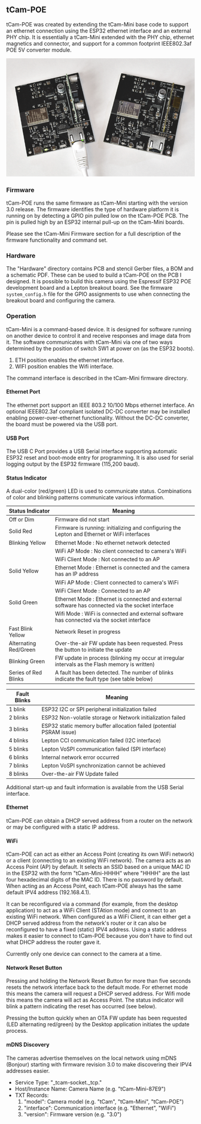 ## tCam-POE
tCam-POE was created by extending the tCam-Mini base code to support an ethernet connection using the ESP32 ethernet interface and an external PHY chip.  It is essentially a tCam-Mini extended with the PHY chip, ethernet magnetics and connector, and support for a common footprint IEEE802.3af POE 5V converter module.

![tCam-POE with two different POE modules](pictures/dual_tcam_poe.png)

### Firmware
tCam-POE runs the same firmware as tCam-Mini starting with the version 3.0 release. The firmware identifies the type of hardware platform it is running on by detecting a GPIO pin pulled low on the tCam-POE PCB.  The pin is pulled high by an ESP32 internal pull-up on the tCam-Mini boards.

Please see the tCam-Mini Firmware section for a full description of the firmware functionality and command set.

### Hardware
The "Hardware" directory contains PCB and stencil Gerber files, a BOM and a schematic PDF.  These can be used to build a tCam-POE on the PCB I designed.  It is possible to build this camera using the Espressif ESP32 POE development board and a Lepton breakout board.  See the firmware ```system_config.h``` file for the GPIO assignments to use when connecting the breakout board and configuring the camera. 

### Operation
tCam-Mini is a command-based device.  It is designed for software running on another device to control it and receive responses and image data from it.  The software communicates with tCam-Mini via one of two ways determined by the position of switch SW1 at power on (as the ESP32 boots).

1. ETH position enables the ethernet interface.
2. WIFI position enables the Wifi interface.

The command interface is described in the tCam-Mini firmware directory.

#### Ethernet Port
The ethernet port support an IEEE 803.2 10/100 Mbps ethernet interface.  An optional IEEE802.3af compliant isolated DC-DC converter may be installed enabling power-over-ethernet functionality. Without the DC-DC converter, the board must be powered via the USB port.

#### USB Port
The USB C Port provides a USB Serial interface supporting automatic ESP32 reset and boot-mode entry for programming.  It is also used for serial logging output by the ESP32 firmware (115,200 baud).

#### Status Indicator
A dual-color (red/green) LED is used to communicate status.  Combinations of color and blinking patterns communicate various information.

| Status Indicator | Meaning |
| --- | --- |
| Off or Dim | Firmware did not start |
| Solid Red | Firmware is running: initializing and configuring the Lepton and Ethernet or WiFi interfaces |
| Blinking Yellow | Ethernet Mode : No ethernet network detected |
|  | WiFi AP Mode : No client connected to camera's WiFi |
|  | WiFi Client Mode : Not connected to an AP |
| Solid Yellow | Ethernet Mode : Ethernet is connected and the camera has an IP address |
|  | WiFi AP Mode : Client connected to camera's WiFi |
|  | WiFi Client Mode : Connected to an AP |
| Solid Green | Ethernet Mode : Ethernet is connected and external software has connected via the socket interface |
|  | Wifi Mode : WiFi is connected and external software has connected via the socket interface |
| Fast Blink Yellow | Network Reset in progress |
| Alternating Red/Green | Over-the-air FW update has been requested.  Press the button to initiate the update |
| Blinking Green | FW update in process (blinking my occur at irregular intervals as the Flash memory is written) |
| Series of Red Blinks | A fault has been detected.  The number of blinks indicate the fault type (see table below) |


| Fault Blinks | Meaning |
| --- | --- |
| 1 blink | ESP32 I2C or SPI peripheral initialization failed |
| 2 blinks | ESP32 Non-volatile storage or Network initialization failed |
| 3 blinks | ESP32 static memory buffer allocation failed (potential PSRAM issue) |
| 4 blinks | Lepton CCI communication failed (I2C interface) |
| 5 blinks | Lepton VoSPI communication failed (SPI interface) |
| 6 blinks | Internal network error occurred |
| 7 blinks | Lepton VoSPI synchronization cannot be achieved |
| 8 blinks | Over-the-air FW Update failed |

Additional start-up and fault information is available from the USB Serial interface.

#### Ethernet
tCam-POE can obtain a DHCP served address from a router on the network or may be configured with a static IP address.

#### WiFi
tCam-POE can act as either an Access Point (creating its own WiFi network) or a client (connecting to an existing WiFi network).  The camera acts as an Access Point (AP) by default.  It selects an SSID based on a unique MAC ID in the ESP32 with the form "tCam-Mini-HHHH" where "HHHH" are the last four hexadecimal digits of the MAC ID.  There is no password by default.  When acting as an Access Point, each tCam-POE always has the same default IPV4 address (192.168.4.1).

It can be reconfigured via a command (for example, from the desktop application) to act as a WiFi Client (STAtion mode) and connect to an existing WiFi network.  When configured as a WiFi Client, it can either get a DHCP served address from the network's router or it can also be reconfigured to have a fixed (static) IPV4 address.  Using a static address makes it easier to connect to tCam-POE because you don't have to find out what DHCP address the router gave it.

Currently only one device can connect to the camera at a time.

#### Network Reset Button
Pressing and holding the Network Reset Button for more than five seconds resets the network interface back to the default mode.  For ethernet mode this means the camera will request a DHCP served address.  For Wifi mode this means the camera will act as Access Point.  The status indicator will blink a pattern indicating the reset has occurred (see below).

Pressing the button quickly when an OTA FW update has been requested (LED alternating red/green) by the Desktop application initiates the update process.

#### mDNS Discovery
The cameras advertise themselves on the local network using mDNS (Bonjour) starting with firmware revision 3.0 to make discovering their IPV4 addresses easier.

* Service Type: "\_tcam-socket._tcp."
* Host/Instance Name: Camera Name (e.g. "tCam-Mini-87E9")
* TXT Records:
	1. "model": Camera model (e.g. "tCam", "tCam-Mini", "tCam-POE")
	2. "interface": Communication interface (e.g. "Ethernet", "WiFi")
	3. "version": Firmware version (e.g. "3.0")

